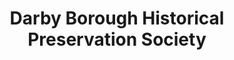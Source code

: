 ---
layout: repo
title: "Darby Borough Historical Preservation Society"
id: 13438
permalink: repos/13438/
---